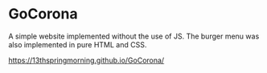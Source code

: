 # GoCorona

A simple website implemented without the use of JS.
The burger menu was also implemented in pure HTML and CSS.

https://13thspringmorning.github.io/GoCorona/
